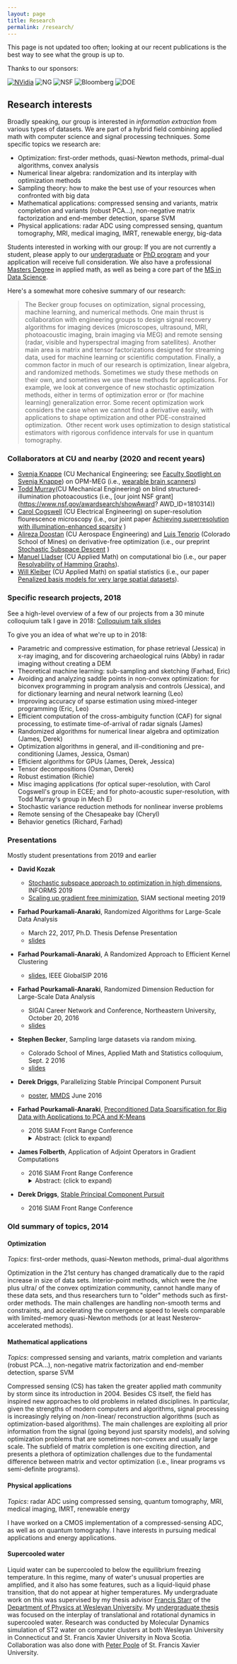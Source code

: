 ```yaml
---
layout: page
title: Research
permalink: /research/
---
```


This page is not updated too often; looking at our recent publications is the best way to see what the group is up to.

Thanks to our sponsors:

[![NVidia](assets/img/nvidia_logo.png)](https://mynvidia.force.com/HardwareGrant/s/Application)
![NG](assets/img/NG.png)
![NSF](assets/img/NSF.jpg)
![Bloomberg](assets/img/Bloomberg.png)
![DOE](assets/img/DOE.png)

## Research interests
Broadly speaking, our group is interested in *information extraction* from various types of datasets. We are part of a hybrid field combining applied math with computer science and      signal processing techniques. Some specific topics we research are:
- Optimization: first-order methods, quasi-Newton methods, primal-dual algorithms, convex analysis
- Numerical linear algebra: randomization and its interplay with optimization methods
- Sampling theory: how to make the best use of your resources when confronted with big data
- Mathematical applications: compressed sensing and variants, matrix completion and variants (robust PCA...), non-negative matrix factorization and end-member detection, sparse SVM
- Physical applications: radar ADC using compressed sensing, quantum tomography, MRI, medical imaging, IMRT, renewable      energy, big-data

Students interested in working with our group: If you are not currently a student, please apply to our [undergraduate](https://www.colorado.edu/amath/academics/undergraduate-students) or [PhD program](https://www.colorado.edu/amath/academics/doctoral-program) and your application will receive full consideration. We also have a professional [Masters Degree](https://www.colorado.edu/amath/academics/ms-applied-mathematics) in applied math, as well as being a core part of the [MS in Data Science](https://www.colorado.edu/program/data-science/).


Here's a somewhat more cohesive summary of our research:

> The Becker group focuses on optimization, signal processing, machine learning, and numerical methods. One main thrust is collaboration with engineering groups to design signal recovery algorithms for imaging devices (microscopes, ultrasound, MRI, photoacoustic imaging, brain imaging via MEG) and remote sensing (radar, visible and hyperspectral imaging from             satellites). Another main area is matrix and tensor factorizations designed for streaming data, used for machine learning or scientific computation. Finally, a common factor in much of  our research is optimization, linear algebra, and randomized methods. Sometimes we study these methods on their own, and sometimes we use these methods for applications. For example, we look at convergence of new stochastic optimization methods, either in terms of optimization error or (for machine learning) generalization error. Some recent optimization work considers the case when we cannot find a derivative easily, with applications to shape optimization and other PDE-constrained optimization.  Other recent work uses optimization to design          statistical estimators with rigorous confidence intervals for use in quantum tomography.

### Collaborators at CU and nearby (2020 and recent years)
- [Svenja Knappe](https://www.colorado.edu/mechanical/svenja-knappe) (CU Mechanical Engineering; see [Faculty Spotlight on Svenja Knappe](https://www.colorado.edu/initiative/cubit/2019/11/14/svenja-knappe)) on OPM-MEG (i.e., [wearable brain scanners](https://physicsworld.com/a/meg-in-motion-a-wearable-brain-scanner/))
- [Todd Murray](https://www.colorado.edu/faculty/murray/)(CU Mechanical Engineering) on blind structured-illumination photoacoustics (i.e., [our joint NSF grant](https://www.nsf.gov/awardsearch/showAward?   AWD_ID=1810314))
- [Carol Cogswell](https://www.colorado.edu/lab/moisl/) (CU Electrical Engineering) on super-resolution flourescence microscopy (i.e., our joint paper [Achieving superresolution with illumination-enhanced sparsity](https://doi.org/10.1364/OE.26.009850) )
- [Alireza Doostan](https://www.colorado.edu/aerospace/alireza-doostan) (CU Aerospace Engineering) and [Luis Tenorio](https://inside.mines.edu/~ltenorio/) (Colorado School of Mines) on    derivative-free optimization (i.e., our preprint [Stochastic Subspace Descent](https://arxiv.org/abs/1904.01145) )
- [Manuel Lladser](http://amath.colorado.edu/faculty/lladser/) (CU Applied Math) on computational bio (i.e., our paper [Resolvability of Hamming Graphs](https://arxiv.org/abs/1907.05974)).
- [Will Kleiber](http://amath.colorado.edu/faculty/kleiberw/) (CU Applied Math) on spatial statistics (i.e., our paper [Penalized basis models for very   large spatial datasets](https://arxiv.org/abs/1902.06877)).

### Specific research projects, 2018

See a high-level overview of a few of our projects from a 30 minute colloquium talk I gave in 2018: [Colloquium talk slides](https://drive.google.com/file/d/19oPmpHVjRKCb_MvLeGL29mEns_urYWck/view?usp=sharing)

To give you an idea of what we're up to in 2018:
- Parametric and compressive estimation, for phase retrieval (Jessica) in x-ray imaging, and for discovering archaeological ruins (Abby) in radar imaging without creating a DEM
- Theoretical machine learning: sub-sampling and sketching (Farhad, Eric)
- Avoiding and analyzing saddle points in non-convex optimization: for biconvex programming in program analysis and controls (Jessica), and for dictionary learning and neural network    learning (Leo)
- Improving accuracy of sparse estimation using mixed-integer programming (Eric, Leo)
- Efficient computation of the cross-ambiguity function (CAF) for signal processing, to estimate time-of-arrival of radar signals (James)
- Randomized algorithms for numerical linear algebra and optimization (James, Derek)
- Optimization algorithms in general, and ill-conditioning and pre-conditioning (James, Jessica, Osman)
- Efficient algorithms for GPUs (James, Derek, Jessica)
- Tensor decompositions (Osman, Derek)
- Robust estimation (Richie)
- Misc imaging applications (for optical super-resolution, with Carol Cogswell's group in ECEE; and for photo-acoustic super-resolution, with Todd Murray's group in Mech E)
- Stochastic variance reduction methods for nonlinear inverse problems
- Remote sensing of the Chesapeake bay (Cheryl)
- Behavior genetics (Richard, Farhad)

### Presentations
Mostly student presentations from 2019 and earlier

<!-- used this: https://euangoddard.github.io/clipboard2markdown/ -->

-   **David Kozak**
    -   [Stochastic subspace approach to optimization in high dimensions](https://drive.google.com/file/d/1kFQDEcFovJ8BzfjEKKw8TTwhPyya2Hhn/view?usp=sharing), INFORMS 2019
    -   [Scaling up gradient free minimization](https://drive.google.com/file/d/1FyYo0d7exYy4tkjuEIuhUkc2A4qkTP8c/view?usp=sharing), SIAM sectional meeting 2019
-   **Farhad Pourkamali-Anaraki**, Randomized Algorithms for Large-Scale Data Analysis
    -   March 22, 2017, Ph.D. Thesis Defense Presentation
    -   [slides](https://docs.google.com/a/colorado.edu/viewer?a=v&pid=sites&srcid=Y29sb3JhZG8uZWR1fGJlY2tlcnxneDo3YTM5Nzg4MGY2ZTA4ZmRm)
-   **Farhad Pourkamali-Anaraki**, A Randomized Approach to Efficient Kernel Clustering
    -   [slides](https://docs.google.com/a/colorado.edu/viewer?a=v&pid=sites&srcid=Y29sb3JhZG8uZWR1fGJlY2tlcnxneDo3MzYyZTUwMjY3MTQzYzI3), IEEE GlobalSIP 2016
-   **Farhad Pourkamali-Anaraki**, Randomized Dimension Reduction for Large-Scale Data Analysis
    -   SIGAI Career Network and Conference, Northeastern University, October 20, 2016
    -   [slides](https://docs.google.com/a/colorado.edu/viewer?a=v&pid=sites&srcid=Y29sb3JhZG8uZWR1fGJlY2tlcnxneDo3MTAxNTg0MWU5M2I2YzE1)
-   **Stephen Becker**, Sampling large datasets via random mixing.
    -   Colorado School of Mines, Applied Math and Statistics colloquium, Sept. 2 2016
    -   [slides](https://docs.google.com/a/colorado.edu/viewer?a=v&pid=sites&srcid=Y29sb3JhZG8uZWR1fGJlY2tlcnxneDoyZTc2M2QwYzkwMGZmNWQ5)
-   **Derek Driggs**, Parallelizing Stable Principal Component Pursuit
    -   [poster](https://docs.google.com/a/colorado.edu/viewer?a=v&pid=sites&srcid=Y29sb3JhZG8uZWR1fGJlY2tlcnxneDpjMGRhZTRjM2I3MmYwMzc), [MMDS](https://www.google.com/url?q=https%3A%2F%2Fmmds-data.org%2F&sa=D&sntz=1&usg=AOvVaw30lKSspRTsdqGIMrKBKHFs) June 2016
-   **Farhad Pourkamali-Anaraki**, [Preconditioned Data Sparsification for Big Data with Applications to PCA and K-Means](https://docs.google.com/a/colorado.edu/viewer?a=v&pid=sites&srcid=Y29sb3JhZG8uZWR1fGJlY2tlcnxneDo0YWNkZTE5YWNiMjM0YTk1)
    -   2016 SIAM Front Range Conference
        <details> <summary>Abstract: (click to expand)</summary> We analyze a compression scheme for large data sets that randomly keeps a small percentage of the components of each data sample. The benefit is that the output is a sparse matrix and therefore subsequent processing, such as PCA or K-means, is significantly faster, especially in a distributed-data setting. Furthermore, the sampling is single-pass and applicable to streaming data. The sampling mechanism is a variant of previous methods proposed in the literature combined with a randomized preconditioning to smooth the data. We provide guarantees for PCA in terms of the covariance matrix, and guarantees for K-means in terms of the error in the center estimators at a given step. We present numerical evidence to show both that our bounds are nearly tight and that our algorithms provide a real benefit when applied to standard test data sets, as well as providing certain benefits over related sampling approaches.</details>
-   **James Folberth**, Application of Adjoint Operators in Gradient Computations
    -   2016 SIAM Front Range Conference
        <details> <summary>Abstract: (click to expand)</summary> When using first-order optimization algorithms, it is often the case that the user must supply the gradient of the differentiable terms in the objective function. We consider two example problems that have a Euclidean error term involving a linear operation on the problem variables. The gradient of the Euclidean error term involves both the linear operator and its adjoint, which, in our examples, is not known in the literature. The first example is an image deblurring problem, where the linear operation is multi-stage wavelet synthesis. Our formulation of the adjoint holds for a variety of boundary conditions, which allows the formulation to generalize to a larger class of problems. The second example is a blind channel estimation problem taken from the convex optimization literature; the linear operation is convolution, but with a slight twist. In each example, we show how the adjoint operator can be applied efficiently.</details>

-   **Derek Driggs**, [Stable Principal Component Pursuit](https://docs.google.com/a/colorado.edu/viewer?a=v&pid=sites&srcid=Y29sb3JhZG8uZWR1fGJlY2tlcnxneDo1ZjNjYjQwMGZiZjU0NDFl)
    -   2016 SIAM Front Range Conference

### Old summary of topics, 2014
#### Optimization
*Topics*: first-order methods, quasi-Newton methods, primal-dual algorithms

Optimization in the 21st century has changed dramatically due to the rapid increase in size of data sets. Interior-point methods, which were the /ne plus ultra/ of the convex optimization community, cannot handle many of these data sets, and thus researchers turn to "older" methods such as first-order methods. The main challenges are handling non-smooth terms and constraints, and accelerating the convergence speed to levels comparable with limited-memory quasi-Newton methods (or at least Nesterov-accelerated methods).

#### Mathematical applications
*Topics*: compressed sensing and variants, matrix completion and variants (robust PCA...), non-negative matrix factorization and end-member detection, sparse SVM

Compressed sensing (CS) has taken the greater applied math community by storm since its introduction in 2004. Besides CS itself, the field has inspired new approaches to old problems in related disciplines. In particular, given the strengths of modern computers and algorithms, signal processing is increasingly relying on /non-linear/ reconstruction algorithms (such as optimization-based algorithms). The main challenges are exploiting all prior information from the signal (going beyond just sparsity models), and solving optimization problems that are sometimes non-convex and usually large scale. The subfield of matrix completion is one exciting direction, and presents a plethora of optimization challenges due to the fundamental difference between matrix and vector optimization (i.e., linear programs vs semi-definite programs).

#### Physical applications
*Topics*: radar ADC using compressed sensing, quantum tomography, MRI, medical imaging, IMRT, renewable energy

I have worked on a CMOS implementation of a compressed-sensing ADC, as well as on quantum tomography. I have interests in pursuing medical applications and energy applications.

#### Supercooled water
Liquid water can be supercooled to below the equilibrium freezing temperature. In this regime, many of water's unusual properties are amplified, and it also has some features, such as a liquid-liquid phase transition, that do not appear at higher temperatures. My undergraduate work on this was supervised by my thesis advisor [Francis Starr](https://fstarr.faculty.wesleyan.edu/) of the [Department of Physics at Wesleyan University](https://www.wesleyan.edu/physics/). My [undergraduate thesis](../assets/docs/thesis.pdf) was focused on the interplay of translational and rotational dynamics in supercooled water. Research was conducted by Molecular Dynamics simulation of ST2 water on computer clusters at both Wesleyan University in Connecticut and St. Francis Xavier University in Nova Scotia. Collaboration was also done with [Peter Poole](https://people.stfx.ca/ppoole/) of St. Francis Xavier University. 
